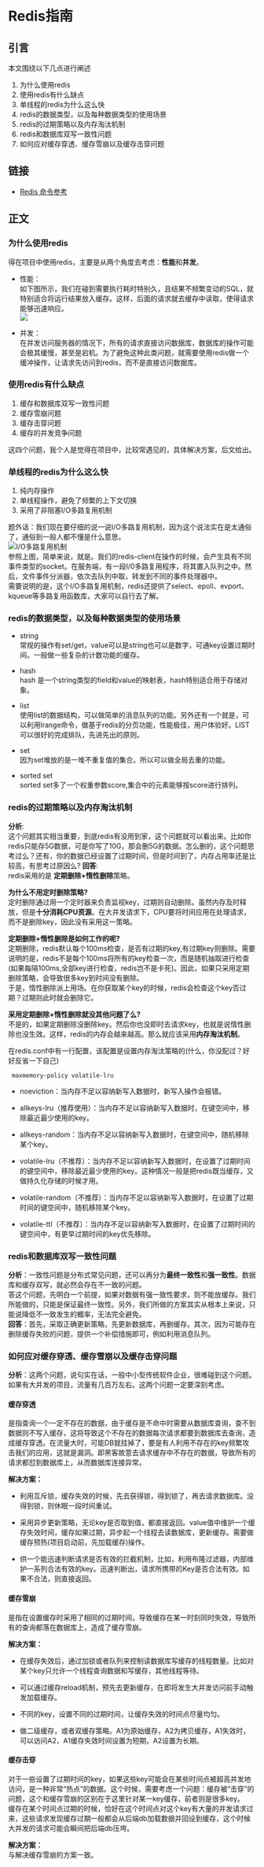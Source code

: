  # Redis指南
 
 ## 引言
本文围绕以下几点进行阐述  
1. 为什么使用redis
2. 使用redis有什么缺点
3. 单线程的redis为什么这么快
4. redis的数据类型，以及每种数据类型的使用场景
5. redis的过期策略以及内存淘汰机制
6. redis和数据库双写一致性问题
7. 如何应对缓存穿透、缓存雪崩以及缓存击穿问题

## 链接
- [Redis 命令参考](http://doc.redisfans.com/)

## 正文
### 为什么使用redis
得在项目中使用redis，主要是从两个角度去考虑：**性能**和**并发**。  

- 性能：  
如下图所示，我们在碰到需要执行耗时特别久，且结果不频繁变动的SQL，就特别适合将运行结果放入缓存。这样，后面的请求就去缓存中读取，使得请求能够迅速响应。  
![](https://img-blog.csdn.net/20180531085918614)

- 并发：  
在并发访问服务器的情况下，所有的请求直接访问数据库，数据库的操作可能会极其缓慢，甚至是宕机。为了避免这种此类问题，就需要使用redis做一个缓冲操作，让请求先访问到redis，而不是直接访问数据库。

### 使用redis有什么缺点

1. 缓存和数据库双写一致性问题
2. 缓存雪崩问题
3. 缓存击穿问题
4. 缓存的并发竞争问题

这四个问题，我个人是觉得在项目中，比较常遇见的，具体解决方案，后文给出。


### 单线程的redis为什么这么快

1. 纯内存操作
2. 单线程操作，避免了频繁的上下文切换
3. 采用了非阻塞I/O多路复用机制


题外话：我们现在要仔细的说一说I/O多路复用机制，因为这个说法实在是太通俗了，通俗到一般人都不懂是什么意思。  
![I/O多路复用机制](https://img-blog.csdn.net/20180531085855659)  
参照上图，简单来说，就是。我们的redis-client在操作的时候，会产生具有不同事件类型的socket。在服务端，有一段I/0多路复用程序，将其置入队列之中。然后，文件事件分派器，依次去队列中取，转发到不同的事件处理器中。  
需要说明的是，这个I/O多路复用机制，redis还提供了select、epoll、evport、kqueue等多路复用函数库，大家可以自行去了解。


### redis的数据类型，以及每种数据类型的使用场景

- string  
常规的操作有set/get，value可以是string也可以是数字，可通key设置过期时间。一般做一些复杂的计数功能的缓存。

- hash  
hash 是一个string类型的field和value的映射表，hash特别适合用于存储对象。

- list  
使用list的数据结构，可以做简单的消息队列的功能。另外还有一个就是，可以利用lrange命令，做基于redis的分页功能，性能极佳，用户体验好。LIST可以很好的完成排队，先进先出的原则。

- set  
因为set堆放的是一堆不重复值的集合。所以可以做全局去重的功能。

- sorted set  
sorted set多了一个权重参数score,集合中的元素能够按score进行排列。


###  redis的过期策略以及内存淘汰机制

**分析**:  
这个问题其实相当重要，到底redis有没用到家，这个问题就可以看出来。比如你redis只能存5G数据，可是你写了10G，那会删5G的数据。怎么删的，这个问题思考过么？还有，你的数据已经设置了过期时间，但是时间到了，内存占用率还是比较高，有思考过原因么?
**回答**:  
redis采用的是 **定期删除+惰性删除**策略。

**为什么不用定时删除策略?**  
定时删除通过用一个定时器来负责监视key，过期则自动删除。虽然内存及时释放，但是**十分消耗CPU资源**。在大并发请求下，CPU要将时间应用在处理请求，而不是删除key，因此没有采用这一策略。  

**定期删除+惰性删除是如何工作的呢?**  
定期删除，redis默认每个100ms检查，是否有过期的key,有过期key则删除。需要说明的是，redis不是每个100ms将所有的key检查一次，而是随机抽取进行检查(如果每隔100ms,全部key进行检查，redis岂不是卡死)。因此，如果只采用定期删除策略，会导致很多key到时间没有删除。  
于是，惰性删除派上用场。在你获取某个key的时候，redis会检查这个key否过期？过期则此时就会删除它。

**采用定期删除+惰性删除就没其他问题了么?**  
不是的，如果定期删除没删除key。然后你也没即时去请求key，也就是说惰性删除也没生效。这样，redis的内存会越来越高。那么就应该采用**内存淘汰机制**。

在redis.conf中有一行配置，该配置是设置内存淘汰策略的(什么，你没配过？好好反省一下自己)
~~~
 maxmemory-policy volatile-lru
~~~
- noeviction：当内存不足以容纳新写入数据时，新写入操作会报错。

- allkeys-lru（推荐使用）：当内存不足以容纳新写入数据时，在键空间中，移除最近最少使用的key。

- allkeys-random：当内存不足以容纳新写入数据时，在键空间中，随机移除某个key。

- volatile-lru（不推荐）：当内存不足以容纳新写入数据时，在设置了过期时间的键空间中，移除最近最少使用的key。这种情况一般是把redis既当缓存，又做持久化存储的时候才用。

- volatile-random（不推荐）：当内存不足以容纳新写入数据时，在设置了过期时间的键空间中，随机移除某个key。
- volatile-ttl（不推荐）：当内存不足以容纳新写入数据时，在设置了过期时间的键空间中，有更早过期时间的key优先移除。


### redis和数据库双写一致性问题
**分析**：一致性问题是分布式常见问题，还可以再分为**最终一致性**和**强一致性**。数据库和缓存双写，就必然会存在不一致的问题。  
答这个问题，先明白一个前提，如果对数据有强一致性要求，则不能放缓存。我们所能做的，只能是保证最终一致性。另外，我们所做的方案其实从根本上来说，只能说降低不一致发生的概率，无法完全避免。  
**回答**：首先，采取正确更新策略，先更新数据库，再删缓存。其次，因为可能存在删除缓存失败的问题，提供一个补偿措施即可，例如利用消息队列。

### 如何应对缓存穿透、缓存雪崩以及缓存击穿问题

**分析**：这两个问题，说句实在话，一般中小型传统软件企业，很难碰到这个问题。如果有大并发的项目，流量有几百万左右。这两个问题一定要深刻考虑。  

#### 缓存穿透  
是指查询一个一定不存在的数据，由于缓存是不命中时需要从数据库查询，查不到数据则不写入缓存，这将导致这个不存在的数据每次请求都要到数据库去查询，造成缓存穿透。在流量大时，可能DB就挂掉了，要是有人利用不存在的key频繁攻击我们的应用，这就是漏洞。即黑客故意去请求缓存中不存在的数据，导致所有的请求都怼到数据库上，从而数据库连接异常。

**解决方案：**
- 利用互斥锁，缓存失效的时候，先去获得锁，得到锁了，再去请求数据库。没得到锁，则休眠一段时间重试。

- 采用异步更新策略，无论key是否取到值，都直接返回。value值中维护一个缓存失效时间，缓存如果过期，异步起一个线程去读数据库，更新缓存。需要做缓存预热(项目启动前，先加载缓存)操作。

- 供一个能迅速判断请求是否有效的拦截机制，比如，利用布隆过滤器，内部维护一系列合法有效的key。迅速判断出，请求所携带的Key是否合法有效。如果不合法，则直接返回。

#### 缓存雪崩
是指在设置缓存时采用了相同的过期时间，导致缓存在某一时刻同时失效，导致所有的查询都落在数据库上，造成了缓存雪崩。

**解决方案：**

- 在缓存失效后，通过加锁或者队列来控制读数据库写缓存的线程数量。比如对某个key只允许一个线程查询数据和写缓存，其他线程等待。

- 可以通过缓存reload机制，预先去更新缓存，在即将发生大并发访问前手动触发加载缓存。

- 不同的key，设置不同的过期时间，让缓存失效的时间点尽量均匀。

- 做二级缓存，或者双缓存策略。A1为原始缓存，A2为拷贝缓存，A1失效时，可以访问A2，A1缓存失效时间设置为短期，A2设置为长期。

#### 缓存击穿
对于一些设置了过期时间的key，如果这些key可能会在某些时间点被超高并发地访问，是一种非常“热点”的数据。这个时候，需要考虑一个问题：缓存被“击穿”的问题，这个和缓存雪崩的区别在于这里针对某一key缓存，前者则是很多key。   
缓存在某个时间点过期的时候，恰好在这个时间点对这个key有大量的并发请求过来，这些请求发现缓存过期一般都会从后端db加载数据并回设到缓存，这个时候大并发的请求可能会瞬间把后端db压垮。

**解决方案：**  
与解决缓存雪崩的方案一致。
